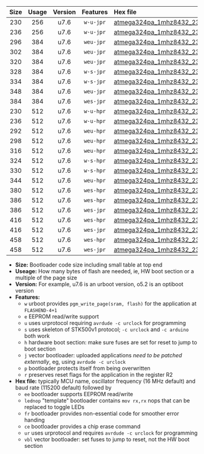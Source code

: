 |Size|Usage|Version|Features|Hex file|
|:-:|:-:|:-:|:-:|:--|
|230|256|u7.6|`w-u-jpr`|[atmega324pa_1mhz8432_230400bps_ur_vbl.hex](https://raw.githubusercontent.com/stefanrueger/urboot/main//atmega324pa_1mhz8432_230400bps_ur_vbl.hex)|
|236|256|u7.6|`w-u-jpr`|[atmega324pa_1mhz8432_230400bps_lednop_ur_vbl.hex](https://raw.githubusercontent.com/stefanrueger/urboot/main//atmega324pa_1mhz8432_230400bps_lednop_ur_vbl.hex)|
|296|384|u7.6|`weu-jpr`|[atmega324pa_1mhz8432_230400bps_ee_ur_vbl.hex](https://raw.githubusercontent.com/stefanrueger/urboot/main//atmega324pa_1mhz8432_230400bps_ee_ur_vbl.hex)|
|302|384|u7.6|`weu-jpr`|[atmega324pa_1mhz8432_230400bps_ee_lednop_ur_vbl.hex](https://raw.githubusercontent.com/stefanrueger/urboot/main//atmega324pa_1mhz8432_230400bps_ee_lednop_ur_vbl.hex)|
|320|384|u7.6|`weu-jpr`|[atmega324pa_1mhz8432_230400bps_ee_lednop_fr_ur_vbl.hex](https://raw.githubusercontent.com/stefanrueger/urboot/main//atmega324pa_1mhz8432_230400bps_ee_lednop_fr_ur_vbl.hex)|
|328|384|u7.6|`w-s-jpr`|[atmega324pa_1mhz8432_230400bps_vbl.hex](https://raw.githubusercontent.com/stefanrueger/urboot/main//atmega324pa_1mhz8432_230400bps_vbl.hex)|
|334|384|u7.6|`w-s-jpr`|[atmega324pa_1mhz8432_230400bps_lednop_vbl.hex](https://raw.githubusercontent.com/stefanrueger/urboot/main//atmega324pa_1mhz8432_230400bps_lednop_vbl.hex)|
|348|384|u7.6|`weu-jpr`|[atmega324pa_1mhz8432_230400bps_ee_lednop_fr_ce_ur_vbl.hex](https://raw.githubusercontent.com/stefanrueger/urboot/main//atmega324pa_1mhz8432_230400bps_ee_lednop_fr_ce_ur_vbl.hex)|
|384|384|u7.6|`wes-jpr`|[atmega324pa_1mhz8432_230400bps_ee_vbl.hex](https://raw.githubusercontent.com/stefanrueger/urboot/main//atmega324pa_1mhz8432_230400bps_ee_vbl.hex)|
|230|512|u7.6|`w-u-hpr`|[atmega324pa_1mhz8432_230400bps_ur.hex](https://raw.githubusercontent.com/stefanrueger/urboot/main//atmega324pa_1mhz8432_230400bps_ur.hex)|
|236|512|u7.6|`w-u-hpr`|[atmega324pa_1mhz8432_230400bps_lednop_ur.hex](https://raw.githubusercontent.com/stefanrueger/urboot/main//atmega324pa_1mhz8432_230400bps_lednop_ur.hex)|
|292|512|u7.6|`weu-hpr`|[atmega324pa_1mhz8432_230400bps_ee_ur.hex](https://raw.githubusercontent.com/stefanrueger/urboot/main//atmega324pa_1mhz8432_230400bps_ee_ur.hex)|
|298|512|u7.6|`weu-hpr`|[atmega324pa_1mhz8432_230400bps_ee_lednop_ur.hex](https://raw.githubusercontent.com/stefanrueger/urboot/main//atmega324pa_1mhz8432_230400bps_ee_lednop_ur.hex)|
|316|512|u7.6|`weu-hpr`|[atmega324pa_1mhz8432_230400bps_ee_lednop_fr_ur.hex](https://raw.githubusercontent.com/stefanrueger/urboot/main//atmega324pa_1mhz8432_230400bps_ee_lednop_fr_ur.hex)|
|324|512|u7.6|`w-s-hpr`|[atmega324pa_1mhz8432_230400bps.hex](https://raw.githubusercontent.com/stefanrueger/urboot/main//atmega324pa_1mhz8432_230400bps.hex)|
|330|512|u7.6|`w-s-hpr`|[atmega324pa_1mhz8432_230400bps_lednop.hex](https://raw.githubusercontent.com/stefanrueger/urboot/main//atmega324pa_1mhz8432_230400bps_lednop.hex)|
|344|512|u7.6|`weu-hpr`|[atmega324pa_1mhz8432_230400bps_ee_lednop_fr_ce_ur.hex](https://raw.githubusercontent.com/stefanrueger/urboot/main//atmega324pa_1mhz8432_230400bps_ee_lednop_fr_ce_ur.hex)|
|380|512|u7.6|`wes-hpr`|[atmega324pa_1mhz8432_230400bps_ee.hex](https://raw.githubusercontent.com/stefanrueger/urboot/main//atmega324pa_1mhz8432_230400bps_ee.hex)|
|386|512|u7.6|`wes-hpr`|[atmega324pa_1mhz8432_230400bps_ee_lednop.hex](https://raw.githubusercontent.com/stefanrueger/urboot/main//atmega324pa_1mhz8432_230400bps_ee_lednop.hex)|
|386|512|u7.6|`wes-jpr`|[atmega324pa_1mhz8432_230400bps_ee_lednop_vbl.hex](https://raw.githubusercontent.com/stefanrueger/urboot/main//atmega324pa_1mhz8432_230400bps_ee_lednop_vbl.hex)|
|416|512|u7.6|`wes-hpr`|[atmega324pa_1mhz8432_230400bps_ee_lednop_fr.hex](https://raw.githubusercontent.com/stefanrueger/urboot/main//atmega324pa_1mhz8432_230400bps_ee_lednop_fr.hex)|
|416|512|u7.6|`wes-jpr`|[atmega324pa_1mhz8432_230400bps_ee_lednop_fr_vbl.hex](https://raw.githubusercontent.com/stefanrueger/urboot/main//atmega324pa_1mhz8432_230400bps_ee_lednop_fr_vbl.hex)|
|458|512|u7.6|`wes-hpr`|[atmega324pa_1mhz8432_230400bps_ee_lednop_fr_ce.hex](https://raw.githubusercontent.com/stefanrueger/urboot/main//atmega324pa_1mhz8432_230400bps_ee_lednop_fr_ce.hex)|
|458|512|u7.6|`wes-jpr`|[atmega324pa_1mhz8432_230400bps_ee_lednop_fr_ce_vbl.hex](https://raw.githubusercontent.com/stefanrueger/urboot/main//atmega324pa_1mhz8432_230400bps_ee_lednop_fr_ce_vbl.hex)|

- **Size:** Bootloader code size including small table at top end
- **Useage:** How many bytes of flash are needed, ie, HW boot section or a multiple of the page size
- **Version:** For example, u7.6 is an urboot version, o5.2 is an optiboot version
- **Features:**
  + `w` urboot provides `pgm_write_page(sram, flash)` for the application at `FLASHEND-4+1`
  + `e` EEPROM read/write support
  + `u` uses urprotocol requiring `avrdude -c urclock` for programming
  + `s` uses skeleton of STK500v1 protocol; `-c urclock` and `-c arduino` both work
  + `h` hardware boot section: make sure fuses are set for reset to jump to boot section
  + `j` vector bootloader: uploaded applications *need to be patched externally*, eg, using `avrdude -c urclock`
  + `p` bootloader protects itself from being overwritten
  + `r` preserves reset flags for the application in the register R2
- **Hex file:** typically MCU name, oscillator frequency (16 MHz default) and baud rate (115200 default) followed by
  + `ee` bootloader supports EEPROM read/write
  + `lednop` "template" bootloader contains `mov rx,rx` nops that can be replaced to toggle LEDs
  + `fr` bootloader provides non-essential code for smoother error handing
  + `ce` bootloader provides a chip erase command
  + `ur` uses urprotocol and requires `avrdude -c urclock` for programming
  + `vbl` vector bootloader: set fuses to jump to reset, not the HW boot section
